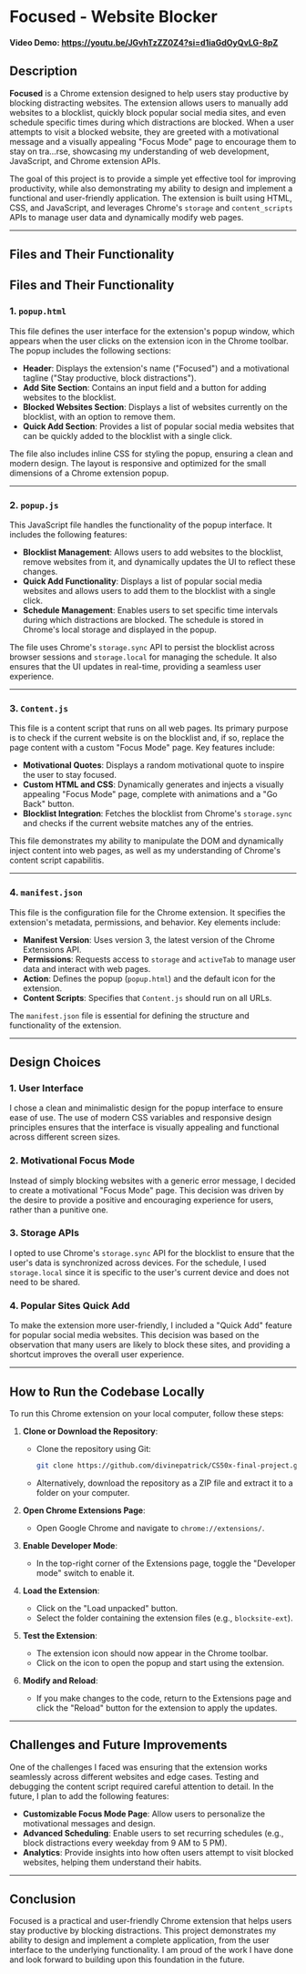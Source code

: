 # Focused - Website Blocker

#### Video Demo: <https://youtu.be/JGvhTzZZ0Z4?si=d1iaGdOyQvLG-8pZ>

## Description

**Focused** is a Chrome extension designed to help users stay productive by blocking distracting websites. The extension allows users to manually add websites to a blocklist, quickly block popular social media sites, and even schedule specific times during which distractions are blocked. When a user attempts to visit a blocked website, they are greeted with a motivational message and a visually appealing "Focus Mode" page to encourage them to stay on tra…rse, showcasing my understanding of web development, JavaScript, and Chrome extension APIs.

The goal of this project is to provide a simple yet effective tool for improving productivity, while also demonstrating my ability to design and implement a functional and user-friendly application. The extension is built using HTML, CSS, and JavaScript, and leverages Chrome's `storage` and `content_scripts` APIs to manage user data and dynamically modify web pages.

---

## Files and Their Functionality



## Files and Their Functionality

### 1. `popup.html`
This file defines the user interface for the extension's popup window, which appears when the user clicks on the extension icon in the Chrome toolbar. The popup includes the following sections:
- **Header**: Displays the extension's name ("Focused") and a motivational tagline ("Stay productive, block distractions").
- **Add Site Section**: Contains an input field and a button for adding websites to the blocklist.
- **Blocked Websites Section**: Displays a list of websites currently on the blocklist, with an option to remove them.
- **Quick Add Section**: Provides a list of popular social media websites that can be quickly added to the blocklist with a single click.

The file also includes inline CSS for styling the popup, ensuring a clean and modern design. The layout is responsive and optimized for the small dimensions of a Chrome extension popup.

---

### 2. `popup.js`
This JavaScript file handles the functionality of the popup interface. It includes the following features:
- **Blocklist Management**: Allows users to add websites to the blocklist, remove websites from it, and dynamically updates the UI to reflect these changes.
- **Quick Add Functionality**: Displays a list of popular social media websites and allows users to add them to the blocklist with a single click.
- **Schedule Management**: Enables users to set specific time intervals during which distractions are blocked. The schedule is stored in Chrome's local storage and displayed in the popup.

The file uses Chrome's `storage.sync` API to persist the blocklist across browser sessions and `storage.local` for managing the schedule. It also ensures that the UI updates in real-time, providing a seamless user experience.

---

### 3. `Content.js`
This file is a content script that runs on all web pages. Its primary purpose is to check if the current website is on the blocklist and, if so, replace the page content with a custom "Focus Mode" page. Key features include:
- **Motivational Quotes**: Displays a random motivational quote to inspire the user to stay focused.
- **Custom HTML and CSS**: Dynamically generates and injects a visually appealing "Focus Mode" page, complete with animations and a "Go Back" button.
- **Blocklist Integration**: Fetches the blocklist from Chrome's `storage.sync` and checks if the current website matches any of the entries.

This file demonstrates my ability to manipulate the DOM and dynamically inject content into web pages, as well as my understanding of Chrome's content script capabilitis.

---

### 4. `manifest.json`
This file is the configuration file for the Chrome extension. It specifies the extension's metadata, permissions, and behavior. Key elements include:
- **Manifest Version**: Uses version 3, the latest version of the Chrome Extensions API.
- **Permissions**: Requests access to `storage` and `activeTab` to manage user data and interact with web pages.
- **Action**: Defines the popup (`popup.html`) and the default icon for the extension.
- **Content Scripts**: Specifies that `Content.js` should run on all URLs.

The `manifest.json` file is essential for defining the structure and functionality of the extension.

---

## Design Choices

### 1. **User Interface**
I chose a clean and minimalistic design for the popup interface to ensure ease of use. The use of modern CSS variables and responsive design principles ensures that the interface is visually appealing and functional across different screen sizes.

### 2. **Motivational Focus Mode**
Instead of simply blocking websites with a generic error message, I decided to create a motivational "Focus Mode" page. This decision was driven by the desire to provide a positive and encouraging experience for users, rather than a punitive one.

### 3. **Storage APIs**
I opted to use Chrome's `storage.sync` API for the blocklist to ensure that the user's data is synchronized across devices. For the schedule, I used `storage.local` since it is specific to the user's current device and does not need to be shared.

### 4. **Popular Sites Quick Add**
To make the extension more user-friendly, I included a "Quick Add" feature for popular social media websites. This decision was based on the observation that many users are likely to block these sites, and providing a shortcut improves the overall user experience.

---

## How to Run the Codebase Locally

To run this Chrome extension on your local computer, follow these steps:

1. **Clone or Download the Repository**:
   - Clone the repository using Git:
     ```bash
     git clone https://github.com/divinepatrick/CS50x-final-project.git
     ```
   - Alternatively, download the repository as a ZIP file and extract it to a folder on your computer.

2. **Open Chrome Extensions Page**:
   - Open Google Chrome and navigate to `chrome://extensions/`.

3. **Enable Developer Mode**:
   - In the top-right corner of the Extensions page, toggle the "Developer mode" switch to enable it.

4. **Load the Extension**:
   - Click on the "Load unpacked" button.
   - Select the folder containing the extension files (e.g., `blocksite-ext`).

5. **Test the Extension**:
   - The extension icon should now appear in the Chrome toolbar.
   - Click on the icon to open the popup and start using the extension.

6. **Modify and Reload**:
   - If you make changes to the code, return to the Extensions page and click the "Reload" button for the extension to apply the updates.

---

## Challenges and Future Improvements

One of the challenges I faced was ensuring that the extension works seamlessly across different websites and edge cases. Testing and debugging the content script required careful attention to detail. In the future, I plan to add the following features:
- **Customizable Focus Mode Page**: Allow users to personalize the motivational messages and design.
- **Advanced Scheduling**: Enable users to set recurring schedules (e.g., block distractions every weekday from 9 AM to 5 PM).
- **Analytics**: Provide insights into how often users attempt to visit blocked websites, helping them understand their habits.

---
## Conclusion

Focused is a practical and user-friendly Chrome extension that helps users stay productive by blocking distractions. This project demonstrates my ability to design and implement a complete application, from the user interface to the underlying functionality. I am proud of the work I have done and look forward to building upon this foundation in the future.
